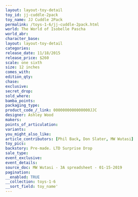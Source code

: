 ```yaml
---
layout: layout-toy-detail 
toy_id: jj-cuddle-2pack
toy_name: JJ Cuddle 2Pack
permalink: /toys-1-6/jj-cuddle-2pack.html
world: The World of Isobelle Pascha
world_abr: 
character_base: 
layout: layout-toy-detail
categories: 
release_date: 11/18/2015
release_price: $260 
scale: one sixth
size: 12 inches
comes_with: 
edition_qty: 
chase: 
exclusive: 
secret_drop: 
sold_where: 
bamba_points: 
packaging_type: 
product_code_/_link: 0000000000000000JJC
designer: Ashley Wood
makers: 
points_of_articulation: 
variants: 
you_might_also_like: 
article_contributors: [Phil Back, Don Slater, MW Wutasi]
toy_pics: 
backstory: Pre-made. LTD Surprise Drop
sale_type: 
event_exclusive: 
event_details: 
source_doc: MW Wutasi - 3A spreadsheet - 01-15-2019
pagination: 
__enabled: TRUE
__collection: toys-1-6
__sort_field: toy_name'
---
```

